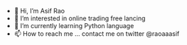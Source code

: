 - 👋 Hi, I’m Asif Rao 
- 👀 I’m interested in online trading free lancing 
- 🌱 I’m currently learning Python language
- 📫 How to reach me ... contact me on twitter @raoaaasif

<!---
imasifrao7/imasifrao7 is a ✨ special ✨ repository because its `README.md` (this file) appears on your GitHub profile.
You can click the Preview link to take a look at your changes.
--->
